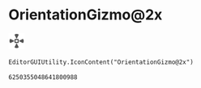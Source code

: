 # OrientationGizmo@2x
![](/img/OrientationGizmo@2x.png)

``` CSharp
EditorGUIUtility.IconContent("OrientationGizmo@2x")
```
```
6250355048641800988
```
